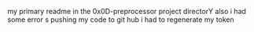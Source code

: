 my primary readme in the 0x0D-preprocessor project directorY also i had some error s pushing my code to git hub i had to regenerate my token

